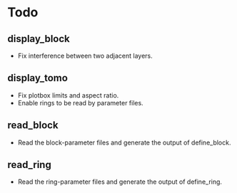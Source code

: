 # Todo

## display_block
- Fix interference between two adjacent layers.

## display_tomo
- Fix plotbox limits and aspect ratio.
- Enable rings to be read by parameter files.

## read_block
- Read the block-parameter files and generate the output of define_block.

## read_ring
- Read the ring-parameter files and generate the output of define_ring.

